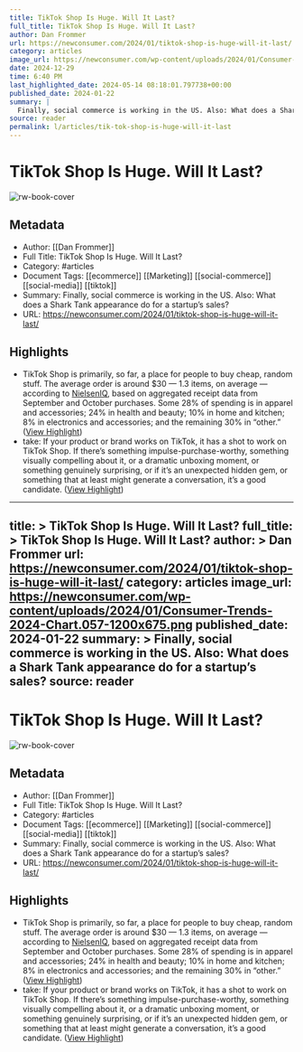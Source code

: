 ```yaml
---
title: TikTok Shop Is Huge. Will It Last?
full_title: TikTok Shop Is Huge. Will It Last?
author: Dan Frommer
url: https://newconsumer.com/2024/01/tiktok-shop-is-huge-will-it-last/
category: articles
image_url: https://newconsumer.com/wp-content/uploads/2024/01/Consumer-Trends-2024-Chart.057-1200x675.png
date: 2024-12-29
time: 6:40 PM
last_highlighted_date: 2024-05-14 08:18:01.797738+00:00
published_date: 2024-01-22
summary: |
  Finally, social commerce is working in the US. Also: What does a Shark Tank appearance do for a startup’s sales?
source: reader
permalink: l/articles/tik-tok-shop-is-huge-will-it-last
---
```

# TikTok Shop Is Huge. Will It Last?

![rw-book-cover](https://newconsumer.com/wp-content/uploads/2024/01/Consumer-Trends-2024-Chart.057-1200x675.png)

## Metadata
- Author: [[Dan Frommer]]
- Full Title: TikTok Shop Is Huge. Will It Last?
- Category: #articles
- Document Tags: [[ecommerce]] [[Marketing]] [[social-commerce]] [[social-media]] [[tiktok]] 
- Summary: Finally, social commerce is working in the US. Also: What does a Shark Tank appearance do for a startup’s sales?
- URL: https://newconsumer.com/2024/01/tiktok-shop-is-huge-will-it-last/

## Highlights
- TikTok Shop is primarily, so far, a place for people to buy cheap, random stuff. The average order is around $30 — 1.3 items, on average — according to [NielsenIQ](https://nielseniq.com/global/en/), based on aggregated receipt data from September and October purchases. Some 28% of spending is in apparel and accessories; 24% in health and beauty; 10% in home and kitchen; 8% in electronics and accessories; and the remaining 30% in “other.” ([View Highlight](https://read.readwise.io/read/01hxv2tqwfg89wfrhy27zyqxa2))
- take: If your product or brand works on TikTok, it has a shot to work on TikTok Shop. If there’s something impulse-purchase-worthy, something visually compelling about it, or a dramatic unboxing moment, or something genuinely surprising, or if it’s an unexpected hidden gem, or something that at least might generate a conversation, it’s a good candidate. ([View Highlight](https://read.readwise.io/read/01hxv2w42w0z4jatndks6bj0ay))


---
title: >
  TikTok Shop Is Huge. Will It Last?
full_title: >
  TikTok Shop Is Huge. Will It Last?
author: >
  Dan Frommer
url: https://newconsumer.com/2024/01/tiktok-shop-is-huge-will-it-last/
category: articles
image_url: https://newconsumer.com/wp-content/uploads/2024/01/Consumer-Trends-2024-Chart.057-1200x675.png
published_date: 2024-01-22
summary: >
  Finally, social commerce is working in the US. Also: What does a Shark Tank appearance do for a startup’s sales?
source: reader
---
# TikTok Shop Is Huge. Will It Last?

![rw-book-cover](https://newconsumer.com/wp-content/uploads/2024/01/Consumer-Trends-2024-Chart.057-1200x675.png)

## Metadata
- Author: [[Dan Frommer]]
- Full Title: TikTok Shop Is Huge. Will It Last?
- Category: #articles
- Document Tags: [[ecommerce]] [[Marketing]] [[social-commerce]] [[social-media]] [[tiktok]] 
- Summary: Finally, social commerce is working in the US. Also: What does a Shark Tank appearance do for a startup’s sales?
- URL: https://newconsumer.com/2024/01/tiktok-shop-is-huge-will-it-last/

## Highlights
- TikTok Shop is primarily, so far, a place for people to buy cheap, random stuff. The average order is around $30 — 1.3 items, on average — according to [NielsenIQ](https://nielseniq.com/global/en/), based on aggregated receipt data from September and October purchases. Some 28% of spending is in apparel and accessories; 24% in health and beauty; 10% in home and kitchen; 8% in electronics and accessories; and the remaining 30% in “other.” ([View Highlight](https://read.readwise.io/read/01hxv2tqwfg89wfrhy27zyqxa2))
- take: If your product or brand works on TikTok, it has a shot to work on TikTok Shop. If there’s something impulse-purchase-worthy, something visually compelling about it, or a dramatic unboxing moment, or something genuinely surprising, or if it’s an unexpected hidden gem, or something that at least might generate a conversation, it’s a good candidate. ([View Highlight](https://read.readwise.io/read/01hxv2w42w0z4jatndks6bj0ay))


